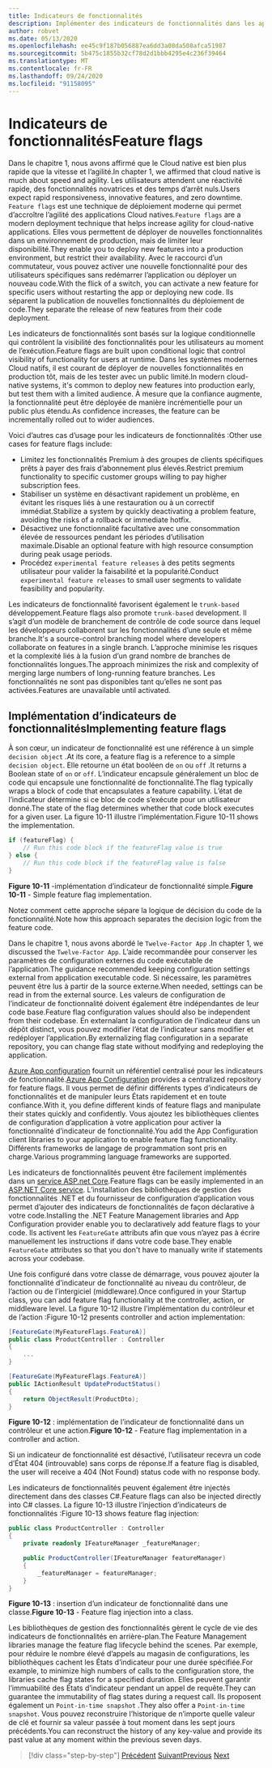 ```yaml
---
title: Indicateurs de fonctionnalités
description: Implémenter des indicateurs de fonctionnalités dans les applications natives du Cloud en tirant parti de la configuration de Azure App
author: robvet
ms.date: 05/13/2020
ms.openlocfilehash: ee45c9f187b056887ea6dd3a08da508afca51987
ms.sourcegitcommit: 5b475c1855b32cf78d2d1bbb4295e4c236f39464
ms.translationtype: MT
ms.contentlocale: fr-FR
ms.lasthandoff: 09/24/2020
ms.locfileid: "91158095"
---
```

# <a name="feature-flags"></a><span data-ttu-id="abf06-103">Indicateurs de fonctionnalités</span><span class="sxs-lookup"><span data-stu-id="abf06-103">Feature flags</span></span>

<span data-ttu-id="abf06-104">Dans le chapitre 1, nous avons affirmé que le Cloud native est bien plus rapide que la vitesse et l’agilité.</span><span class="sxs-lookup"><span data-stu-id="abf06-104">In chapter 1, we affirmed that cloud native is much about speed and agility.</span></span> <span data-ttu-id="abf06-105">Les utilisateurs attendent une réactivité rapide, des fonctionnalités novatrices et des temps d’arrêt nuls.</span><span class="sxs-lookup"><span data-stu-id="abf06-105">Users expect rapid responsiveness, innovative features, and zero downtime.</span></span> <span data-ttu-id="abf06-106">`Feature flags` est une technique de déploiement moderne qui permet d’accroître l’agilité des applications Cloud natives.</span><span class="sxs-lookup"><span data-stu-id="abf06-106">`Feature flags` are a modern deployment technique that helps increase agility for cloud-native applications.</span></span> <span data-ttu-id="abf06-107">Elles vous permettent de déployer de nouvelles fonctionnalités dans un environnement de production, mais de limiter leur disponibilité.</span><span class="sxs-lookup"><span data-stu-id="abf06-107">They enable you to deploy new features into a production environment, but restrict their availability.</span></span> <span data-ttu-id="abf06-108">Avec le raccourci d’un commutateur, vous pouvez activer une nouvelle fonctionnalité pour des utilisateurs spécifiques sans redémarrer l’application ou déployer un nouveau code.</span><span class="sxs-lookup"><span data-stu-id="abf06-108">With the flick of a switch, you can activate a new feature for specific users without restarting the app or deploying new code.</span></span> <span data-ttu-id="abf06-109">Ils séparent la publication de nouvelles fonctionnalités du déploiement de code.</span><span class="sxs-lookup"><span data-stu-id="abf06-109">They separate the release of new features from their code deployment.</span></span>

<span data-ttu-id="abf06-110">Les indicateurs de fonctionnalités sont basés sur la logique conditionnelle qui contrôlent la visibilité des fonctionnalités pour les utilisateurs au moment de l’exécution.</span><span class="sxs-lookup"><span data-stu-id="abf06-110">Feature flags are built upon conditional logic that control visibility of functionality for users at runtime.</span></span> <span data-ttu-id="abf06-111">Dans les systèmes modernes Cloud natifs, il est courant de déployer de nouvelles fonctionnalités en production tôt, mais de les tester avec un public limité.</span><span class="sxs-lookup"><span data-stu-id="abf06-111">In modern cloud-native systems, it's common to deploy new features into production early, but test them with a limited audience.</span></span> <span data-ttu-id="abf06-112">À mesure que la confiance augmente, la fonctionnalité peut être déployée de manière incrémentielle pour un public plus étendu.</span><span class="sxs-lookup"><span data-stu-id="abf06-112">As confidence increases, the feature can be incrementally rolled out to wider audiences.</span></span>

<span data-ttu-id="abf06-113">Voici d’autres cas d’usage pour les indicateurs de fonctionnalités :</span><span class="sxs-lookup"><span data-stu-id="abf06-113">Other use cases for feature flags include:</span></span>

- <span data-ttu-id="abf06-114">Limitez les fonctionnalités Premium à des groupes de clients spécifiques prêts à payer des frais d’abonnement plus élevés.</span><span class="sxs-lookup"><span data-stu-id="abf06-114">Restrict premium functionality to specific customer groups willing to pay higher subscription fees.</span></span>
- <span data-ttu-id="abf06-115">Stabiliser un système en désactivant rapidement un problème, en évitant les risques liés à une restauration ou à un correctif immédiat.</span><span class="sxs-lookup"><span data-stu-id="abf06-115">Stabilize a system by quickly deactivating a problem feature, avoiding the risks of a rollback or immediate hotfix.</span></span>
- <span data-ttu-id="abf06-116">Désactivez une fonctionnalité facultative avec une consommation élevée de ressources pendant les périodes d’utilisation maximale.</span><span class="sxs-lookup"><span data-stu-id="abf06-116">Disable an optional feature with high resource consumption during peak usage periods.</span></span>
- <span data-ttu-id="abf06-117">Procédez `experimental feature releases` à des petits segments utilisateur pour valider la faisabilité et la popularité.</span><span class="sxs-lookup"><span data-stu-id="abf06-117">Conduct `experimental feature releases` to small user segments to validate feasibility and popularity.</span></span>

<span data-ttu-id="abf06-118">Les indicateurs de fonctionnalité favorisent également le `trunk-based` développement.</span><span class="sxs-lookup"><span data-stu-id="abf06-118">Feature flags also promote `trunk-based` development.</span></span> <span data-ttu-id="abf06-119">Il s’agit d’un modèle de branchement de contrôle de code source dans lequel les développeurs collaborent sur les fonctionnalités d’une seule et même branche.</span><span class="sxs-lookup"><span data-stu-id="abf06-119">It's a source-control branching model where developers collaborate on features in a single branch.</span></span> <span data-ttu-id="abf06-120">L’approche minimise les risques et la complexité liés à la fusion d’un grand nombre de branches de fonctionnalités longues.</span><span class="sxs-lookup"><span data-stu-id="abf06-120">The approach minimizes the risk and complexity of merging large numbers of long-running feature branches.</span></span> <span data-ttu-id="abf06-121">Les fonctionnalités ne sont pas disponibles tant qu’elles ne sont pas activées.</span><span class="sxs-lookup"><span data-stu-id="abf06-121">Features are unavailable until activated.</span></span>

## <a name="implementing-feature-flags"></a><span data-ttu-id="abf06-122">Implémentation d’indicateurs de fonctionnalités</span><span class="sxs-lookup"><span data-stu-id="abf06-122">Implementing feature flags</span></span>

<span data-ttu-id="abf06-123">À son cœur, un indicateur de fonctionnalité est une référence à un simple `decision object` .</span><span class="sxs-lookup"><span data-stu-id="abf06-123">At its core, a feature flag is a reference to a simple `decision object`.</span></span> <span data-ttu-id="abf06-124">Elle retourne un état booléen de `on` ou `off` .</span><span class="sxs-lookup"><span data-stu-id="abf06-124">It returns a Boolean state of `on` or `off`.</span></span> <span data-ttu-id="abf06-125">L’indicateur encapsule généralement un bloc de code qui encapsule une fonctionnalité de fonctionnalité.</span><span class="sxs-lookup"><span data-stu-id="abf06-125">The flag typically wraps a block of code that encapsulates a feature capability.</span></span> <span data-ttu-id="abf06-126">L’état de l’indicateur détermine si ce bloc de code s’exécute pour un utilisateur donné.</span><span class="sxs-lookup"><span data-stu-id="abf06-126">The state of the flag determines whether that code block executes for a given user.</span></span> <span data-ttu-id="abf06-127">La figure 10-11 illustre l’implémentation.</span><span class="sxs-lookup"><span data-stu-id="abf06-127">Figure 10-11 shows the implementation.</span></span>

```csharp
if (featureFlag) {
    // Run this code block if the featureFlag value is true
} else {
    // Run this code block if the featureFlag value is false
}
```

<span data-ttu-id="abf06-128">**Figure 10-11** -implémentation d’indicateur de fonctionnalité simple.</span><span class="sxs-lookup"><span data-stu-id="abf06-128">**Figure 10-11** - Simple feature flag implementation.</span></span>

<span data-ttu-id="abf06-129">Notez comment cette approche sépare la logique de décision du code de la fonctionnalité.</span><span class="sxs-lookup"><span data-stu-id="abf06-129">Note how this approach separates the decision logic from the feature code.</span></span>

<span data-ttu-id="abf06-130">Dans le chapitre 1, nous avons abordé le `Twelve-Factor App` .</span><span class="sxs-lookup"><span data-stu-id="abf06-130">In chapter 1, we discussed the `Twelve-Factor App`.</span></span> <span data-ttu-id="abf06-131">L’aide recommandée pour conserver les paramètres de configuration externes du code exécutable de l’application.</span><span class="sxs-lookup"><span data-stu-id="abf06-131">The guidance recommended keeping configuration settings external from application executable code.</span></span> <span data-ttu-id="abf06-132">Si nécessaire, les paramètres peuvent être lus à partir de la source externe.</span><span class="sxs-lookup"><span data-stu-id="abf06-132">When needed, settings can be read in from the external source.</span></span> <span data-ttu-id="abf06-133">Les valeurs de configuration de l’indicateur de fonctionnalité doivent également être indépendantes de leur code base.</span><span class="sxs-lookup"><span data-stu-id="abf06-133">Feature flag configuration values should also be independent from their codebase.</span></span> <span data-ttu-id="abf06-134">En externalant la configuration de l’indicateur dans un dépôt distinct, vous pouvez modifier l’état de l’indicateur sans modifier et redéployer l’application.</span><span class="sxs-lookup"><span data-stu-id="abf06-134">By externalizing flag configuration in a separate repository, you can change flag state without modifying and redeploying the application.</span></span>

<span data-ttu-id="abf06-135">[Azure App configuration](/azure/azure-app-configuration/overview) fournit un référentiel centralisé pour les indicateurs de fonctionnalité.</span><span class="sxs-lookup"><span data-stu-id="abf06-135">[Azure App Configuration](/azure/azure-app-configuration/overview) provides a centralized repository for feature flags.</span></span> <span data-ttu-id="abf06-136">Il vous permet de définir différents types d’indicateurs de fonctionnalités et de manipuler leurs États rapidement et en toute confiance.</span><span class="sxs-lookup"><span data-stu-id="abf06-136">With it, you define different kinds of feature flags and manipulate their states quickly and confidently.</span></span> <span data-ttu-id="abf06-137">Vous ajoutez les bibliothèques clientes de configuration d’application à votre application pour activer la fonctionnalité d’indicateur de fonctionnalité.</span><span class="sxs-lookup"><span data-stu-id="abf06-137">You add the App Configuration client libraries to your application to enable feature flag functionality.</span></span> <span data-ttu-id="abf06-138">Différents frameworks de langage de programmation sont pris en charge.</span><span class="sxs-lookup"><span data-stu-id="abf06-138">Various programming language frameworks are supported.</span></span>

<span data-ttu-id="abf06-139">Les indicateurs de fonctionnalités peuvent être facilement implémentés dans un [service ASP.net Core](/azure/azure-app-configuration/use-feature-flags-dotnet-core).</span><span class="sxs-lookup"><span data-stu-id="abf06-139">Feature flags can be easily implemented in an [ASP.NET Core service](/azure/azure-app-configuration/use-feature-flags-dotnet-core).</span></span> <span data-ttu-id="abf06-140">L’installation des bibliothèques de gestion des fonctionnalités .NET et du fournisseur de configuration d’application vous permet d’ajouter des indicateurs de fonctionnalités de façon déclarative à votre code.</span><span class="sxs-lookup"><span data-stu-id="abf06-140">Installing the .NET Feature Management libraries and App Configuration provider enable you to declaratively add feature flags to your code.</span></span> <span data-ttu-id="abf06-141">Ils activent les `FeatureGate` attributs afin que vous n’ayez pas à écrire manuellement les instructions if dans votre code base.</span><span class="sxs-lookup"><span data-stu-id="abf06-141">They enable `FeatureGate` attributes so that you don't have to manually write if statements across your codebase.</span></span>

<span data-ttu-id="abf06-142">Une fois configuré dans votre classe de démarrage, vous pouvez ajouter la fonctionnalité d’indicateur de fonctionnalité au niveau du contrôleur, de l’action ou de l’intergiciel (middleware).</span><span class="sxs-lookup"><span data-stu-id="abf06-142">Once configured in your Startup class, you can add feature flag functionality at the controller, action, or middleware level.</span></span> <span data-ttu-id="abf06-143">La figure 10-12 illustre l’implémentation du contrôleur et de l’action :</span><span class="sxs-lookup"><span data-stu-id="abf06-143">Figure 10-12 presents controller and action implementation:</span></span>

```csharp
[FeatureGate(MyFeatureFlags.FeatureA)]
public class ProductController : Controller
{
    ...
}
```

```csharp
[FeatureGate(MyFeatureFlags.FeatureA)]
public IActionResult UpdateProductStatus()
{
    return ObjectResult(ProductDto);
}
```

<span data-ttu-id="abf06-144">**Figure 10-12** : implémentation de l’indicateur de fonctionnalité dans un contrôleur et une action.</span><span class="sxs-lookup"><span data-stu-id="abf06-144">**Figure 10-12** - Feature flag implementation in a controller and action.</span></span>

<span data-ttu-id="abf06-145">Si un indicateur de fonctionnalité est désactivé, l’utilisateur recevra un code d’État 404 (introuvable) sans corps de réponse.</span><span class="sxs-lookup"><span data-stu-id="abf06-145">If a feature flag is disabled, the user will receive a 404 (Not Found) status code with no response body.</span></span>

<span data-ttu-id="abf06-146">Les indicateurs de fonctionnalités peuvent également être injectés directement dans des classes C#.</span><span class="sxs-lookup"><span data-stu-id="abf06-146">Feature flags can also be injected directly into C# classes.</span></span> <span data-ttu-id="abf06-147">La figure 10-13 illustre l’injection d’indicateurs de fonctionnalités :</span><span class="sxs-lookup"><span data-stu-id="abf06-147">Figure 10-13 shows feature flag injection:</span></span>

```csharp
public class ProductController : Controller
{
    private readonly IFeatureManager _featureManager;

    public ProductController(IFeatureManager featureManager)
    {
        _featureManager = featureManager;
    }
}
```

<span data-ttu-id="abf06-148">**Figure 10-13** : insertion d’un indicateur de fonctionnalité dans une classe.</span><span class="sxs-lookup"><span data-stu-id="abf06-148">**Figure 10-13** - Feature flag injection into a class.</span></span>

<span data-ttu-id="abf06-149">Les bibliothèques de gestion des fonctionnalités gèrent le cycle de vie des indicateurs de fonctionnalités en arrière-plan.</span><span class="sxs-lookup"><span data-stu-id="abf06-149">The Feature Management libraries manage the feature flag lifecycle behind the scenes.</span></span> <span data-ttu-id="abf06-150">Par exemple, pour réduire le nombre élevé d’appels au magasin de configurations, les bibliothèques cachent les États d’indicateur pour une durée spécifiée.</span><span class="sxs-lookup"><span data-stu-id="abf06-150">For example, to minimize high numbers of calls to the configuration store, the libraries cache flag states for a specified duration.</span></span> <span data-ttu-id="abf06-151">Elles peuvent garantir l’immuabilité des États d’indicateur pendant un appel de requête.</span><span class="sxs-lookup"><span data-stu-id="abf06-151">They can guarantee the immutability of flag states during a request call.</span></span> <span data-ttu-id="abf06-152">Ils proposent également un `Point-in-time snapshot` .</span><span class="sxs-lookup"><span data-stu-id="abf06-152">They also offer a `Point-in-time snapshot`.</span></span> <span data-ttu-id="abf06-153">Vous pouvez reconstruire l’historique de n’importe quelle valeur de clé et fournir sa valeur passée à tout moment dans les sept jours précédents.</span><span class="sxs-lookup"><span data-stu-id="abf06-153">You can reconstruct the history of any key-value and provide its past value at any moment within the previous seven days.</span></span>

>[!div class="step-by-step"]
><span data-ttu-id="abf06-154">[Précédent](devops.md) 
> [Suivant](infrastructure-as-code.md)</span><span class="sxs-lookup"><span data-stu-id="abf06-154">[Previous](devops.md)
[Next](infrastructure-as-code.md)</span></span>
